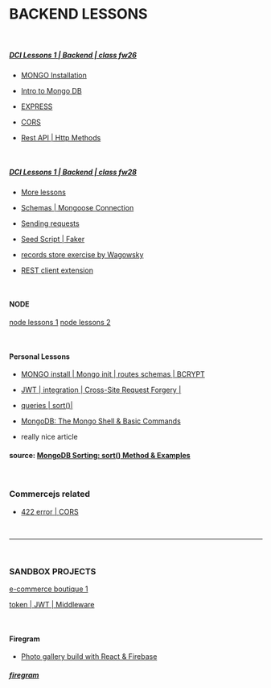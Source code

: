 # BACKEND LESSONS

<br>

##### [DCI Lessons 1 | Backend | class fw26](https://github.com/nadiamariduena/database-lessons)

- [MONGO Installation](https://github.com/nadiamariduena/database-lessons/blob/master/MONGO-installation.txt)

- [Intro to Mongo DB](https://github.com/nadiamariduena/database-lessons/tree/master/intro-Mongo1)
- [EXPRESS ](https://github.com/nadiamariduena/database-lessons/tree/master/database-3)
- [CORS](https://github.com/nadiamariduena/database-lessons/tree/master/database-4)
- [Rest API | Http Methods](https://github.com/nadiamariduena/database-lessons/tree/master/intro-Mongo2)

<br>

##### [DCI Lessons 1 | Backend | class fw28](https://github.com/nadiamariduena/database-lessons)

- [ More lessons](https://github.com/nadiamariduena/express-28-dci)

- [Schemas | Mongoose Connection ](https://github.com/nadiamariduena/mongo-28-dci/tree/master/author-comments_1_robert)

- [Sending requests](https://github.com/nadiamariduena/express-28-dci/tree/master/express-intro_1-after-break-morning)

- [Seed Script | Faker](https://github.com/nadiamariduena/mongo-28-dci/tree/master/record-app)

- [records store exercise by Wagowsky](https://github.com/nadiamariduena/mongo-28-dci/tree/master/wagowsky-exercise-albumartists)

- [REST client extension](https://github.com/nadiamariduena/express-28-dci/tree/master/mypersonal_express-node/manage-user-roles)

<br>

#### NODE

[ node lessons 1](https://github.com/nadiamariduena/intro-node)
[ node lessons 2](https://github.com/nadiamariduena/node)

<br>

#### Personal Lessons

- [MONGO install | Mongo init | routes schemas | BCRYPT](https://github.com/nadiamariduena/mongo-28-dci/tree/master/personal-lessons-tutorials/mern-ecommerce1t)

- [JWT | integration | Cross-Site Request Forgery | ](https://github.com/nadiamariduena/react-mern-21-backend/tree/7token-integration-secret-key)

- [queries | sort()| ](https://github.com/nadiamariduena/react-mern-21-backend/blob/master/a_MONGO-TOPICS.md)

- [MongoDB: The Mongo Shell & Basic Commands](https://www.bmc.com/blogs/mongo-shell-basic-commands/)

- really nice article

#### source: [MongoDB Sorting: sort() Method & Examples](https://www.bmc.com/blogs/mongodb-sorting/)

<br>

### Commercejs related

- [422 error | CORS](./cors_42_issue.md)

<br>
<hr>

<br>

### SANDBOX PROJECTS

[e-commerce boutique 1](https://github.com/nadiamariduena/ecommerce2)

[token | JWT | Middleware](https://github.com/nadiamariduena/ecommerce2/blob/master/src/common-middleware/index.js)

<br>

#### Firegram

- [Photo gallery build with React & Firebase](https://www.youtube.com/watch?v=vUe91uOx7R0)

##### [firegram](https://github.com/nadiamariduena/Firegram)

<br>
